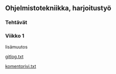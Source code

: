 ## Ohjelmistotekniikka, harjoitustyö

### Tehtävät

### Viikko 1
lisämuutos

[gitlog.txt](https://github.com/zmejka/ot-harjoitustyo/blob/master/laskarit/viikko1/gitlog.txt)

[komentorivi.txt](https://github.com/zmejka/ot-harjoitustyo/blob/master/laskarit/viikko1/komentorivi.txt)

